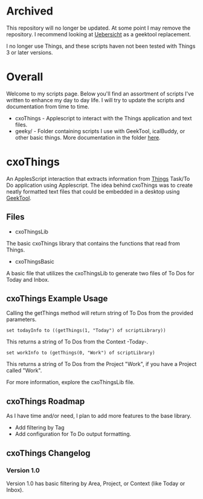 # Archived

This repository will no longer be updated. At some point I may remove the repository. I recommend looking at [Uebersicht](http://tracesof.net/uebersicht/) as a geektool replacement. 

I no longer use Things, and these scripts haven not been tested with Things 3 or later versions.

# Overall

Welcome to my scripts page. Below you'll find an assortment of scripts I've written to enhance my day to day life. I will try to update the scripts and documentation from time to time.

* cxoThings - Applescript to interact with the Things application and text files.
* geeky/ - Folder containing scripts I use with GeekTool, icalBuddy, or other basic things. More documentation in the folder [here](/geeky/Readme.md).

# cxoThings

An ApplesScript interaction that extracts information from [Things](http://culturedcode.com/) Task/To Do application using Applescript. The idea behind cxoThings was to create neatly formatted text files that could be embedded in a desktop using [GeekTool](http://projects.tynsoe.org/en/geektool/). 

## Files

* cxoThingsLib 

The basic cxoThings library that contains the functions that read from Things.

* cxoThingsBasic

A basic file that utilizes the cxoThingsLib to generate two files of To Dos for Today and Inbox.

## cxoThings Example Usage

Calling the getThings method will return string of To Dos from the provided parameters.

    set todayInfo to ((getThings(1, "Today") of scriptLibrary))

This returns a string of To Dos from the Context -Today-.

    set workInfo to (getThings(0, "Work") of scriptLibrary)
    

This returns a string of To Dos from the Project "Work", if you have a Project called "Work".

For more information, explore the cxoThingsLib file.

## cxoThings Roadmap

As I have time and/or need, I plan to add more features to the base library.

* Add filtering by Tag
* Add configuration for To Do output formatting.

## cxoThings Changelog

### Version 1.0

Version 1.0 has basic filtering by Area, Project, or Context (like Today or Inbox).  